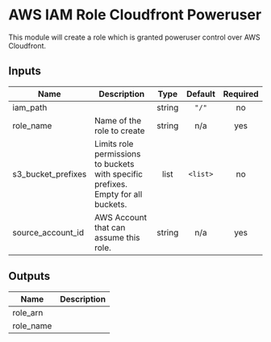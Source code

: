 # AWS IAM Role Cloudfront Poweruser

This module will create a role which is granted poweruser control over AWS Cloudfront.

<!-- START -->
## Inputs

| Name | Description | Type | Default | Required |
|------|-------------|:----:|:-----:|:-----:|
| iam\_path |  | string | `"/"` | no |
| role\_name | Name of the role to create | string | n/a | yes |
| s3\_bucket\_prefixes | Limits role permissions to buckets with specific prefixes. Empty for all buckets. | list | `<list>` | no |
| source\_account\_id | AWS Account that can assume this role. | string | n/a | yes |

## Outputs

| Name | Description |
|------|-------------|
| role\_arn |  |
| role\_name |  |

<!-- END -->
